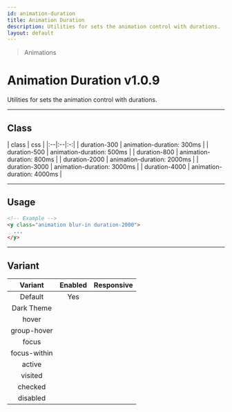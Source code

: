 ```yaml
---
id: animation-duration
title: Animation Duration
description: Utilities for sets the animation control with durations.
layout: default
---
```


> Animations

# Animation Duration <span class="ml-1 px-2 py-1 text-sm text-gray-600 (dark)text-charcoal-100 bg-gray-300 (dark)bg-gray-600">v1.0.9</span>

Utilities for sets the animation control with durations.

---

## Class

| <span class="px-3 py-1 text-white (dark)text-charcoal-100 bg-charcoal-100 (dark)bg-gray-600 rounded-full">class</span> | <span class="px-3 py-1 text-white (dark)text-charcoal-100 bg-charcoal-100 (dark)bg-gray-600 rounded-full">css</span> |
|:--|:--|:-:|
| duration-300 | animation-duration: 300ms |
| duration-500 | animation-duration: 500ms |
| duration-800 | animation-duration: 800ms |
| duration-2000 | animation-duration: 2000ms |
| duration-3000 | animation-duration: 3000ms |
| duration-4000 | animation-duration: 4000ms |

---

## Usage

```html
<!-- Example -->
<y class="animation blur-in duration-2000">
  ...
</y>
```

---

## Variant

| <span class="font-semibold underline">Variant</span> | <span class="font-semibold underline">Enabled</span> | <span class="font-semibold underline">Responsive</span> |
|:-:|:-:|:-:|
| Default | Yes | |
| Dark Theme | | |
| hover| | |
| group-hover | | |
| focus | | |
| focus-within | | |
| active | | |
| visited | | |
| checked | | |
| disabled | | |